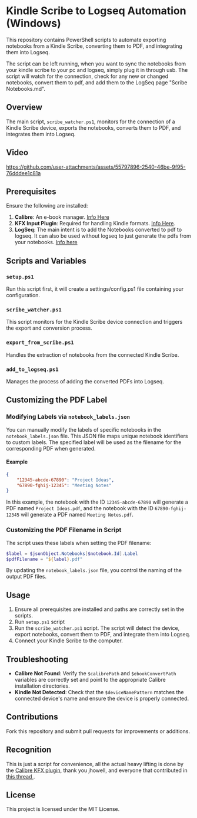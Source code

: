 
# Kindle Scribe to Logseq Automation (Windows)

This repository contains PowerShell scripts to automate exporting notebooks from a Kindle Scribe, converting them to PDF, and integrating them into Logseq.

The script can be left running, when you want to sync the notebooks from your kindle scribe to your pc and logseq, simply plug it in through usb.  The script will watch for the connection, check for any new or changed notebooks, convert them to pdf, and add them to the LogSeq page "Scribe Notebooks.md".

## Overview

The main script, `scribe_watcher.ps1`, monitors for the connection of a Kindle Scribe device, exports the notebooks, converts them to PDF, and integrates them into Logseq.

## Video




https://github.com/user-attachments/assets/55797896-2540-46be-9f95-76dddee1c81a


## Prerequisites

Ensure the following are installed:

1. **Calibre**: An e-book manager. [Info Here](https://calibre-ebook.com/)
2. **KFX Input Plugin**: Required for handling Kindle formats. [Info Here](https://www.mobileread.com/forums/showthread.php?t=291290).
3. **LogSeq**: The main intent is to add the Notebooks converted to pdf to logseq.  It can also be used without logseq to just generate the pdfs from your notebooks. [Info here](https://logseq.com/)

## Scripts and Variables

### `setup.ps1`

Run this script first, it will create a settings/config.ps1 file containing your configuration.


### `scribe_watcher.ps1`

This script monitors for the Kindle Scribe device connection and triggers the export and conversion process.

### `export_from_scribe.ps1`

Handles the extraction of notebooks from the connected Kindle Scribe.

### `add_to_logseq.ps1`

Manages the process of adding the converted PDFs into Logseq.

## Customizing the PDF Label

### Modifying Labels via `notebook_labels.json`

You can manually modify the labels of specific notebooks in the `notebook_labels.json` file. This JSON file maps unique notebook identifiers to custom labels. The specified label will be used as the filename for the corresponding PDF when generated.

#### Example

```json
{
    "12345-abcde-67890": "Project Ideas",
    "67890-fghij-12345": "Meeting Notes"
}
```

In this example, the notebook with the ID `12345-abcde-67890` will generate a PDF named `Project Ideas.pdf`, and the notebook with the ID `67890-fghij-12345` will generate a PDF named `Meeting Notes.pdf`.

### Customizing the PDF Filename in Script

The script uses these labels when setting the PDF filename:

```powershell
$label = $jsonObject.Notebooks[$notebook.Id].Label
$pdfFilename = "${label}.pdf"
```

By updating the `notebook_labels.json` file, you control the naming of the output PDF files.

## Usage

1. Ensure all prerequisites are installed and paths are correctly set in the scripts.
2. Run `setup.ps1` script 
3. Run the `scribe_watcher.ps1` script. The script will detect the device, export notebooks, convert them to PDF, and integrate them into Logseq.
4. Connect your Kindle Scribe to the computer.

## Troubleshooting

- **Calibre Not Found**: Verify the `$calibrePath` and `$ebookConvertPath` variables are correctly set and point to the appropriate Calibre installation directories.
- **Kindle Not Detected**: Check that the `$deviceNamePattern` matches the connected device's name and ensure the device is properly connected.

## Contributions

Fork this repository and submit pull requests for improvements or additions.


## Recognition

This is just a script for convenience, all the actual heavy lifting is done by the [Calibre KFX plugin](https://www.mobileread.com/forums/showthread.php?t=291290), thank you jhowell, and everyone that contributed in [this thread ](https://www.mobileread.com/forums/showthread.php?t=353901).


## License

This project is licensed under the MIT License.
